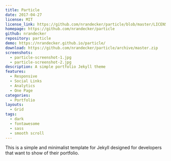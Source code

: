 ```yaml
---
title: Particle
date: 2017-04-27
license: MIT
license_link: https://github.com/nrandecker/particle/blob/master/LICENSE.txt
homepage: https://github.com/nrandecker/particle
github: nrandecker
repository: particle
demo: https://nrandecker.github.io/particle/
download: https://github.com/nrandecker/particle/archive/master.zip
screenshots:
  - particle-screenshot-1.jpg
  - particle-screenshot-2.jpg
description: A simple portfolio Jekyll theme
features:
  - Responsive
  - Social Links
  - Analytics
  - One Page
categories:
  - Portfolio
layouts:
  - Grid
tags:
  - dark
  - fontawesome
  - sass
  - smooth scroll
---
```


This is a simple and minimalist template for Jekyll designed for developers that want to show of their portfolio.
